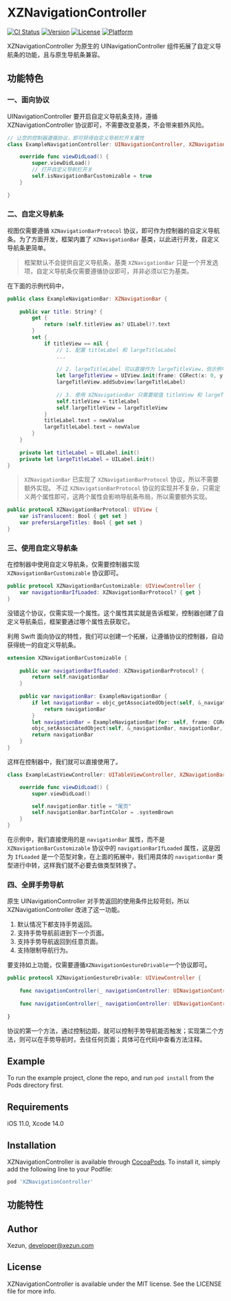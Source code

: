 # XZNavigationController

[![CI Status](https://img.shields.io/badge/Build-pass-brightgreen.svg)](https://cocoapods.org/pods/XZNavigationController)
[![Version](https://img.shields.io/cocoapods/v/XZNavigationController.svg?style=flat)](https://cocoapods.org/pods/XZNavigationController)
[![License](https://img.shields.io/cocoapods/l/XZNavigationController.svg?style=flat)](https://cocoapods.org/pods/XZNavigationController)
[![Platform](https://img.shields.io/cocoapods/p/XZNavigationController.svg?style=flat)](https://cocoapods.org/pods/XZNavigationController)

XZNavigationController 为原生的 UINavigationController 组件拓展了自定义导航条的功能，且与原生导航条兼容。

## 功能特色

### 一、面向协议

UINavigationController 要开启自定义导航条支持，遵循 XZNavigationController 协议即可，不需要改变基类，不会带来额外风险。

```swift
// 让您的控制器遵循协议，即可获得自定义导航栏开关属性
class ExampleNavigationController: UINavigationController, XZNavigationController {

    override func viewDidLoad() {
        super.viewDidLoad()
        // 打开自定义导航栏开关
        self.isNavigationBarCustomizable = true
    }
    
}
```

### 二、自定义导航条

视图仅需要遵循 `XZNavigationBarProtocol` 协议，即可作为控制器的自定义导航条。为了方面开发，框架内置了 `XZNavigationBar` 基类，以此进行开发，自定义导航条更简单。

> 框架默认不会提供自定义导航条，基类 `XZNavigationBar` 只是一个开发选项，自定义导航条仅需要遵循协议即可，并非必须以它为基类。

在下面的示例代码中，

```swift
public class ExampleNavigationBar: XZNavigationBar {
    
    public var title: String? {
        get {
            return (self.titleView as? UILabel)?.text
        }
        set {
            if titleView == nil {
                // 1. 配置 titleLabel 和 largeTitleLabel
                ...
                
                // 2. largeTitleLabel 可以直接作为 largeTitleView，但示例中，为了要实现覆盖的效果额外增加一个容器视图
                let largeTitleView = UIView.init(frame: CGRect(x: 0, y: 0, width: width, height: 52))
                largeTitleView.addSubview(largeTitleLabel)
                
                // 3. 使用 XZNavigationBar 只需要赋值 titleView 和 largeTitleView 即可，布局会自动进行
                self.titleView = titleLabel
                self.largeTitleView = largeTitleView
            } 
            titleLabel.text = newValue
            largeTitleLabel.text = newValue
        }
    }
    
    private let titleLabel = UILabel.init()
    private let largeTitleLabel = UILabel.init()
}
```

> `XZNavigationBar` 已实现了 `XZNavigationBarProtocol` 协议，所以不需要额外实现。
> 不过 `XZNavigationBarProtocol` 协议的实现并不复杂，只需定义两个属性即可，这两个属性会影响导航条布局，所以需要额外实现。

```swift
public protocol XZNavigationBarProtocol: UIView {
    var isTranslucent: Bool { get set }
    var prefersLargeTitles: Bool { get set }
}
```

### 三、使用自定义导航条

在控制器中使用自定义导航条，仅需要控制器实现 `XZNavigationBarCustomizable` 协议即可。

```swift
public protocol XZNavigationBarCustomizable: UIViewController {
    var navigationBarIfLoaded: XZNavigationBarProtocol? { get }
}
```

没错这个协议，仅需实现一个属性。这个属性其实就是告诉框架，控制器创建了自定义导航条后，框架要通过哪个属性去获取它。

利用 Swift 面向协议的特性，我们可以创建一个拓展，让遵循协议的控制器，自动获得统一的自定义导航条。

```swift
extension XZNavigationBarCustomizable {
    
    public var navigationBarIfLoaded: XZNavigationBarProtocol? {
        return self.navigationBar
    }
    
    public var navigationBar: ExampleNavigationBar {
        if let navigationBar = objc_getAssociatedObject(self, &_navigationBar) as? ExampleNavigationBar {
            return navigationBar
        }
        let navigationBar = ExampleNavigationBar(for: self, frame: CGRect(x: 0, y: 0, width: UIScreen.main.bounds.width, height: 0))
        objc_setAssociatedObject(self, &_navigationBar, navigationBar, .OBJC_ASSOCIATION_RETAIN_NONATOMIC)
        return navigationBar
    }
}
```

这样在控制器中，我们就可以直接使用了。

```swift
class ExampleLastViewController: UITableViewController, XZNavigationBarCustomizable {

    override func viewDidLoad() {
        super.viewDidLoad()

        self.navigationBar.title = "尾页"
        self.navigationBar.barTintColor = .systemBrown
    }
}
```

在示例中，我们直接使用的是 `navigationBar` 属性，而不是 `XZNavigationBarCustomizable` 协议中的 `navigationBarIfLoaded` 属性，这是因为 `IfLoaded` 是一个范型对象，在上面的拓展中，我们用具体的 `navigationBar` 类型进行中转，这样我们就不必要去做类型转换了。

### 四、全屏手势导航

原生 UINavigationController 对手势返回的使用条件比较苛刻，所以 XZNavigationController 改进了这一功能。

1. 默认情况下都支持手势返回。
2. 支持手势导航前进到下一个页面。
3. 支持手势导航返回到任意页面。
4. 支持限制导航行为。

要支持如上功能，仅需要遵循`XZNavigationGestureDrivable`一个协议即可。

```swift
public protocol XZNavigationGestureDrivable: UIViewController {
    
    func navigationController(_ navigationController: UINavigationController, edgeInsetsForGestureNavigation operation: UINavigationController.Operation) -> NSDirectionalEdgeInsets?
    
    func navigationController(_ navigationController: UINavigationController, viewControllerForGestureNavigation operation: UINavigationController.Operation) -> UIViewController?
    
}
```

协议的第一个方法，通过控制边距，就可以控制手势导航能否触发；实现第二个方法，则可以在手势导航时，去往任何页面；具体可在代码中查看方法注释。

## Example

To run the example project, clone the repo, and run `pod install` from the Pods directory first.

## Requirements

iOS 11.0, Xcode 14.0

## Installation

XZNavigationController is available through [CocoaPods](https://cocoapods.org). To install it, simply add the following line to your Podfile:

```ruby
pod 'XZNavigationController'
```

## 功能特性

## Author

Xezun, developer@xezun.com

## License

XZNavigationController is available under the MIT license. See the LICENSE file for more info.
